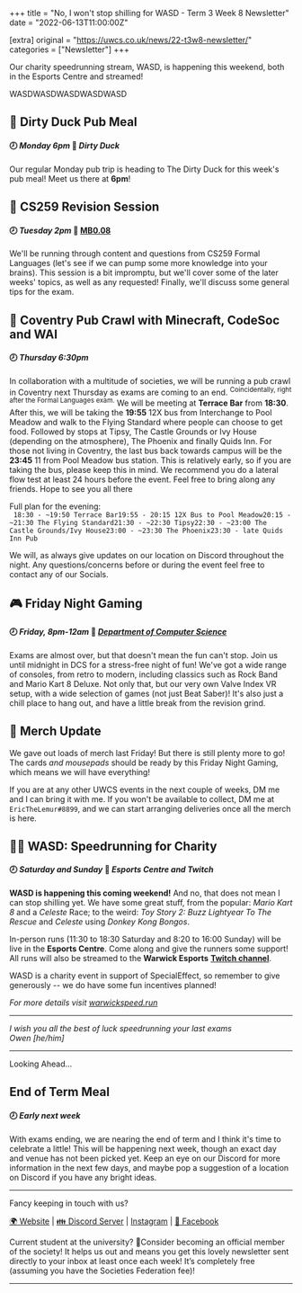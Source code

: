 +++
title = "No, I won't stop shilling for WASD - Term 3 Week 8 Newsletter"
date = "2022-06-13T11:00:00Z"

[extra]
original = "https://uwcs.co.uk/news/22-t3w8-newsletter/"    
categories = ["Newsletter"]
+++

<p data-block-key="o4r0q">Our charity speedrunning stream, WASD, is happening this weekend, both in the Esports Centre and streamed!</p>

<!-- more -->

WASDWASDWASDWASDWASD

## 🍻 Dirty Duck Pub Meal

#### 🕗 *Monday 6pm* 📍 *Dirty Duck*

Our regular Monday pub trip is heading to The Dirty Duck for this week's pub meal\! Meet us there at **6pm**\!

## 🧠 CS259 Revision Session

#### 🕗 *Tuesday 2pm* 📍 [MB0.08](https://campus.warwick.ac.uk/?cmsid=17265&project_id=1)

We'll be running through content and questions from CS259 Formal Languages (let's see if we can pump some more knowledge into your brains). This session is a bit impromptu, but we'll cover some of the later weeks' topics, as well as any requested\! Finally, we'll discuss some general tips for the exam.

## 🍺 Coventry Pub Crawl with Minecraft, CodeSoc and WAI

#### 🕗 *Thursday 6:30pm*

In collaboration with a multitude of societies, we will be running a pub crawl in Coventry next Thursday as exams are coming to an end. <sup>Coincidentally, right after the Formal Languages exam.</sup> We will be meeting at **Terrace Bar** from **18:30**. After this, we will be taking the **19:55** 12X bus from Interchange to Pool Meadow and walk to the Flying Standard where people can choose to get food. Followed by stops at Tipsy, The Castle Grounds or Ivy House (depending on the atmosphere), The Phoenix and finally Quids Inn. For those not living in Coventry, the last bus back towards campus will be the **23:45** 11 from Pool Meadow bus station. This is relatively early, so if you are taking the bus, please keep this in mind. We recommend you do a lateral flow test at least 24 hours before the event. Feel free to bring along any friends. Hope to see you all there

Full plan for the evening:  
`  18:30 - ~19:50 Terrace Bar19:55 - 20:15 12X Bus to Pool Meadow20:15 - ~21:30 The Flying Standard21:30 - ~22:30 Tipsy22:30 - ~23:00 The Castle Grounds/Ivy House23:00 - ~23:30 The Phoenix23:30 - late Quids Inn Pub `

We will, as always give updates on our location on Discord throughout the night. Any questions/concerns before or during the event feel free to contact any of our Socials.

## **🎮 Friday Night Gaming**

#### 🕗 *Friday, 8pm-12am* 📍 [*Department of Computer Science*](https://campus.warwick.ac.uk/?cmsid=1547)

Exams are almost over, but that doesn't mean the fun can't stop. Join us until midnight in DCS for a stress-free night of fun\! We've got a wide range of consoles, from retro to modern, including classics such as Rock Band and Mario Kart 8 Deluxe. Not only that, but our very own Valve Index VR setup, with a wide selection of games (not just Beat Saber)\! It's also just a chill place to hang out, and have a little break from the revision grind.

## 👕 Merch Update

We gave out loads of merch last Friday\! But there is still plenty more to go\! The cards *and mousepads* should be ready by this Friday Night Gaming, which means we will have everything\!

If you are at any other UWCS events in the next couple of weeks, DM me and I can bring it with me. If you won't be available to collect, DM me at `EricTheLemur#8899`, and we can start arranging deliveries once all the merch is here.

## 🏃‍♂️ WASD: Speedrunning for Charity

#### 🕗 *Saturday and Sunday* 📍 *Esports Centre and Twitch*

**WASD is happening this coming weekend\!** And no, that does not mean I can stop shilling yet. We have some great stuff, from the popular: *Mario Kart 8* and a *Celeste* Race; to the weird: *Toy Story 2: Buzz Lightyear To The Rescue* and *Celeste* using *Donkey Kong Bongos*.

In-person runs (11:30 to 18:30 Saturday and 8:20 to 16:00 Sunday) will be live in the **Esports Centre**. Come along and give the runners some support\! All runs will also be streamed to the **Warwick Esports** [**Twitch channel**](https://www.twitch.tv/warwickesports).

WASD is a charity event in support of SpecialEffect, so remember to give generously -- we do have some fun incentives planned\!

*For more details visit* [*warwickspeed.run*](https://warwickspeed.run/)



***

*I wish you all the best of luck speedrunning your last exams  
Owen \[he/him\]*



***

Looking Ahead...

## End of Term Meal

#### 🕗 *Early next week*

With exams ending, we are nearing the end of term and I think it's time to celebrate a little\! This will be happening next week, though an exact day and venue has not been picked yet. Keep an eye on our Discord for more information in the next few days, and maybe pop a suggestion of a location on Discord if you have any bright ideas.



***

Fancy keeping in touch with us?

[🌍 Website](https://uwcs.co.uk/) | [👪 Discord Server](https://discord.uwcs.uk/) | [Instagram](https://instagram.com/warwickcompsoc) | [💬 Facebook](https://facebook.com/groups/warwickcompsoc)

Current student at the university? 👋Consider becoming an official member of the society\! It helps us out and means you get this lovely newsletter sent directly to your inbox at least once each week\! It’s completely free (assuming you have the Societies Federation fee)\!



***

